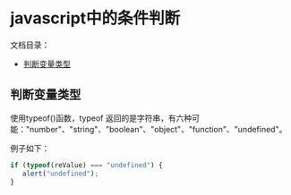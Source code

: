 # javascript中的条件判断

文档目录：
* [判断变量类型](#type)

<h2 id="type">判断变量类型</h2>

使用typeof()函数，typeof 返回的是字符串，有六种可能："number"、"string"、"boolean"、"object"、"function"、"undefined"。

例子如下：
```javascript
if (typeof(reValue) === "undefined") { 
   alert("undefined"); 
}  
```
